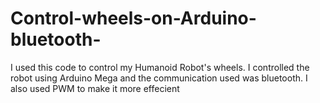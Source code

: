 # Control-wheels-on-Arduino-bluetooth-
I used this code to control my Humanoid Robot's wheels. I controlled the robot using Arduino Mega and the communication used was bluetooth. I also used PWM to make it more effecient
